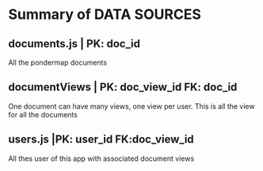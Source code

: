 # Summary of DATA SOURCES
## documents.js      | PK: doc_id
All the pondermap documents

## documentViews     | PK: doc_view_id   FK: doc_id
One document can have many views, one view per user. This is all the view for all the documents

## users.js             |PK: user_id     FK:doc_view_id
All thes user of this app with associated document views